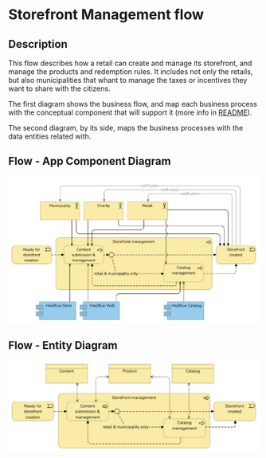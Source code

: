 # Storefront Management flow

## Description

This flow describes how a retail can create and manage its storefront, and manage the products and redemption rules. It includes not only the retails, but also municipalities that whant to manage the taxes or incentives they want to share with the citizens.

The first diagram shows the business flow, and map each business process with the conceptual component that will support it (more info in [README](/README.md#application-component-collaboration-views)).

The second diagram, by its side, maps the business processes with the data entities related with.

## Flow - App Component Diagram

![Storefront management - App Component](/Assets/Storefront-management-Application-Coverage.png)

## Flow - Entity Diagram

![Storefront management - Entity](/Assets/Storefront-management-Business-Entities.png)